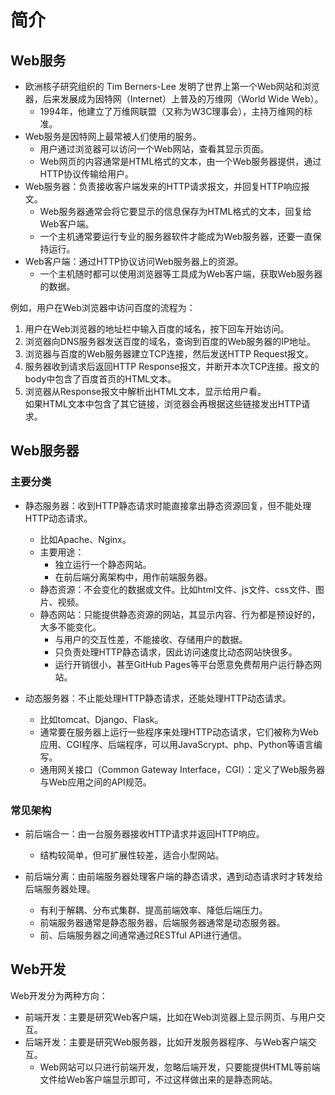 # 简介

## Web服务

- 欧洲核子研究组织的 Tim Berners-Lee 发明了世界上第一个Web网站和浏览器，后来发展成为因特网（Internet）上普及的万维网（World Wide Web）。
  - 1994年，他建立了万维网联盟（又称为W3C理事会），主持万维网的标准。
- Web服务是因特网上最常被人们使用的服务。
  - 用户通过浏览器可以访问一个Web网站，查看其显示页面。
  - Web网页的内容通常是HTML格式的文本，由一个Web服务器提供，通过HTTP协议传输给用户。
- Web服务器：负责接收客户端发来的HTTP请求报文，并回复HTTP响应报文。
  - Web服务器通常会将它要显示的信息保存为HTML格式的文本，回复给Web客户端。
  - 一个主机通常要运行专业的服务器软件才能成为Web服务器，还要一直保持运行。
- Web客户端：通过HTTP协议访问Web服务器上的资源。
  - 一个主机随时都可以使用浏览器等工具成为Web客户端，获取Web服务器的数据。

例如，用户在Web浏览器中访问百度的流程为：
1. 用户在Web浏览器的地址栏中输入百度的域名，按下回车开始访问。
2. 浏览器向DNS服务器发送百度的域名，查询到百度的Web服务器的IP地址。
3. 浏览器与百度的Web服务器建立TCP连接，然后发送HTTP Request报文。
4. 服务器收到请求后返回HTTP Response报文，并断开本次TCP连接。报文的body中包含了百度首页的HTML文本。
5. 浏览器从Response报文中解析出HTML文本，显示给用户看。
    <br>如果HTML文本中包含了其它链接，浏览器会再根据这些链接发出HTTP请求。

## Web服务器

### 主要分类

- 静态服务器：收到HTTP静态请求时能直接拿出静态资源回复，但不能处理HTTP动态请求。
  - 比如Apache、Nginx。
  - 主要用途：
    - 独立运行一个静态网站。
    - 在前后端分离架构中，用作前端服务器。
  - 静态资源：不会变化的数据或文件。比如html文件、js文件、css文件、图片、视频。
  - 静态网站：只能提供静态资源的网站，其显示内容、行为都是预设好的，大多不能变化。
    - 与用户的交互性差，不能接收、存储用户的数据。
    - 只负责处理HTTP静态请求，因此访问速度比动态网站快很多。
    - 运行开销很小，甚至GitHub Pages等平台愿意免费帮用户运行静态网站。

- 动态服务器：不止能处理HTTP静态请求，还能处理HTTP动态请求。
  - 比如tomcat、Django、Flask。
  - 通常要在服务器上运行一些程序来处理HTTP动态请求，它们被称为Web 应用、CGI程序、后端程序，可以用JavaScrypt、php、Python等语言编写。
  - 通用网关接口（Common Gateway Interface，CGI）：定义了Web服务器与Web应用之间的API规范。

### 常见架构

- 前后端合一：由一台服务器接收HTTP请求并返回HTTP响应。
  - 结构较简单，但可扩展性较差，适合小型网站。

- 前后端分离：由前端服务器处理客户端的静态请求，遇到动态请求时才转发给后端服务器处理。
  - 有利于解耦、分布式集群、提高前端效率、降低后端压力。
  - 前端服务器通常是静态服务器，后端服务器通常是动态服务器。
  - 前、后端服务器之间通常通过RESTful API进行通信。

## Web开发

Web开发分为两种方向：
- 前端开发：主要是研究Web客户端，比如在Web浏览器上显示网页、与用户交互。
- 后端开发：主要是研究Web服务器，比如开发服务器程序、与Web客户端交互。
  - Web网站可以只进行前端开发，忽略后端开发，只要能提供HTML等前端文件给Web客户端显示即可，不过这样做出来的是静态网站。

